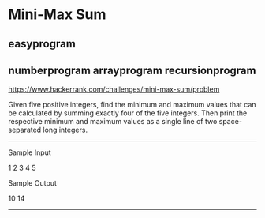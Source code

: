 # Mini-Max Sum

## easyprogram

## numberprogram arrayprogram recursionprogram

https://www.hackerrank.com/challenges/mini-max-sum/problem

Given five positive integers, find the minimum and maximum values that can be calculated by summing exactly four of the five integers. Then print the respective minimum and maximum values as a single line of two space-separated long integers.

---
Sample Input

1 2 3 4 5

Sample Output

10 14

---

